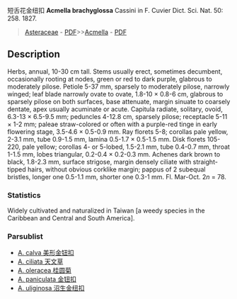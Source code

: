短舌花金纽扣 **Acmella brachyglossa** Cassini in F. Cuvier Dict. Sci. Nat. 50: 258. 1827.

> [Asteraceae](http://www.iplant.cn/info/Asteraceae?t=foc) - [PDF](http://www.iplant.cn/foc/pdf/Asteraceae.pdf)>>[Acmella](Acmella-金纽扣属.md) - [PDF](http://www.iplant.cn/foc/pdf/Acmella.pdf)

## Description

Herbs, annual, 10-30 cm tall. Stems usually erect, sometimes decumbent, occasionally rooting at nodes, green or red to dark purple, glabrous to moderately pilose. Petiole 5-37 mm, sparsely to moderately pilose, narrowly winged; leaf blade narrowly ovate to ovate, 1.8-10 × 0.8-6 cm, glabrous to sparsely pilose on both surfaces, base attenuate, margin sinuate to coarsely dentate, apex usually acuminate or acute. Capitula radiate, solitary, ovoid, 6.3-13 × 6.5-9.5 mm; peduncles 4-12.8 cm, sparsely pilose; receptacle 5-11 × 1-2 mm; paleae straw-colored or often with a purple-red tinge in early flowering stage, 3.5-4.6 × 0.5-0.9 mm. Ray florets 5-8; corollas pale yellow, 2-3.1 mm, tube 0.9-1.5 mm, lamina 0.5-1.7 × 0.5-1.5 mm. Disk florets 105-220, pale yellow; corollas 4- or 5-lobed, 1.5-2.1 mm, tube 0.4-0.7 mm, throat 1-1.5 mm, lobes triangular, 0.2-0.4 × 0.2-0.3 mm. Achenes dark brown to black, 1.8-2.3 mm, surface strigose, margin densely ciliate with straight-tipped hairs, without obvious corklike margin; pappus of 2 subequal bristles, longer one 0.5-1.1 mm, shorter one 0.3-1 mm. Fl. Mar-Oct. 2*n* = 78.

### Statistics
Widely cultivated and naturalized in Taiwan [a weedy species in the Caribbean and Central and South America].



### Parsublist

* [A.  calva  美形金钮扣](Acmella-calva-美形金钮扣.md)
* [A.  ciliata  天文草](Acmella-ciliata-天文草.md)
* [A.  oleracea  桂圆菊](Acmella-oleracea-桂圆菊.md)
* [A.  paniculata  金钮扣](Acmella-paniculata-金钮扣.md)
* [A.  uliginosa  沼生金纽扣](Acmella-uliginosa-沼生金纽扣.md)

